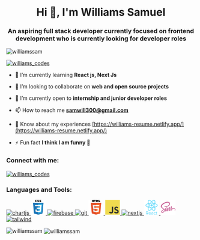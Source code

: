 <h1 align="center">Hi 👋, I'm Williams Samuel</h1>
<h3 align="center">An aspiring full stack developer currently focused on frontend development who is currently looking for developer roles</h3>

<p align="left"> <img src="https://komarev.com/ghpvc/?username=williamssam&label=Profile%20views&color=0e75b6&style=flat" alt="williamssam" /> </p>

<p align="left"> <a href="https://twitter.com/williams_codes" target="blank"><img src="https://img.shields.io/twitter/follow/williams_codes?logo=twitter&style=for-the-badge" alt="williams_codes" /></a> </p>

- 🌱 I’m currently learning **React js, Next Js**

- 👯 I’m looking to collaborate on **web and open source projects**

- 🏢 I’m currently open to **internship and junior developer roles**

- 📫 How to reach me **samwill300@gmail.com**

- 📄 Know about my experiences [https://williams-resume.netlify.app/](https://williams-resume.netlify.app/)

- ⚡ Fun fact **I think I am funny 🤣**

<h3 align="left">Connect with me:</h3>
<p align="left">
<a href="https://twitter.com/williams_codes" target="blank"><img align="center" src="https://raw.githubusercontent.com/rahuldkjain/github-profile-readme-generator/master/src/images/icons/Social/twitter.svg" alt="williams_codes" height="30" width="40" /></a>
</p>

<h3 align="left">Languages and Tools:</h3>
<p align="left"> <a href="https://www.chartjs.org" target="_blank"> <img src="https://www.chartjs.org/media/logo-title.svg" alt="chartjs" width="40" height="40"/> </a> <a href="https://www.w3schools.com/css/" target="_blank"> <img src="https://raw.githubusercontent.com/devicons/devicon/master/icons/css3/css3-original-wordmark.svg" alt="css3" width="40" height="40"/> </a> <a href="https://firebase.google.com/" target="_blank"> <img src="https://www.vectorlogo.zone/logos/firebase/firebase-icon.svg" alt="firebase" width="40" height="40"/> </a> <a href="https://git-scm.com/" target="_blank"> <img src="https://www.vectorlogo.zone/logos/git-scm/git-scm-icon.svg" alt="git" width="40" height="40"/> </a> <a href="https://www.w3.org/html/" target="_blank"> <img src="https://raw.githubusercontent.com/devicons/devicon/master/icons/html5/html5-original-wordmark.svg" alt="html5" width="40" height="40"/> </a> <a href="https://developer.mozilla.org/en-US/docs/Web/JavaScript" target="_blank"> <img src="https://raw.githubusercontent.com/devicons/devicon/master/icons/javascript/javascript-original.svg" alt="javascript" width="40" height="40"/> </a> <a href="https://nextjs.org/" target="_blank"> <img src="https://cdn.worldvectorlogo.com/logos/nextjs-3.svg" alt="nextjs" width="40" height="40"/> </a> <a href="https://reactjs.org/" target="_blank"> <img src="https://raw.githubusercontent.com/devicons/devicon/master/icons/react/react-original-wordmark.svg" alt="react" width="40" height="40"/> </a> <a href="https://sass-lang.com" target="_blank"> <img src="https://raw.githubusercontent.com/devicons/devicon/master/icons/sass/sass-original.svg" alt="sass" width="40" height="40"/> </a> <a href="https://tailwindcss.com/" target="_blank"> <img src="https://www.vectorlogo.zone/logos/tailwindcss/tailwindcss-icon.svg" alt="tailwind" width="40" height="40"/> </a> </p>

<p><img align="left" src="https://github-readme-stats.vercel.app/api/top-langs?username=williamssam&show_icons=true&locale=en&layout=compact" alt="williamssam" /></p>

<p>&nbsp;<img align="center" src="https://github-readme-stats.vercel.app/api?username=williamssam&show_icons=true&locale=en" alt="williamssam" /></p>

<!---
williamssam/williamssam is a ✨ special ✨ repository because its `README.md` (this file) appears on your GitHub profile.
You can click the Preview link to take a look at your changes.
--->
